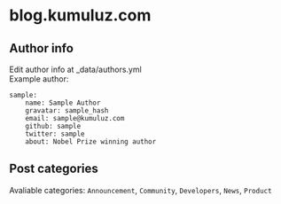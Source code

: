 # blog.kumuluz.com

## Author info

Edit author info at _data/authors.yml  
Example author:
```
sample:
    name: Sample Author
    gravatar: sample_hash
    email: sample@kumuluz.com
    github: sample
    twitter: sample
    about: Nobel Prize winning author
```

## Post categories
Avaliable categories: `Announcement`, `Community`, `Developers`, `News`, `Product`

